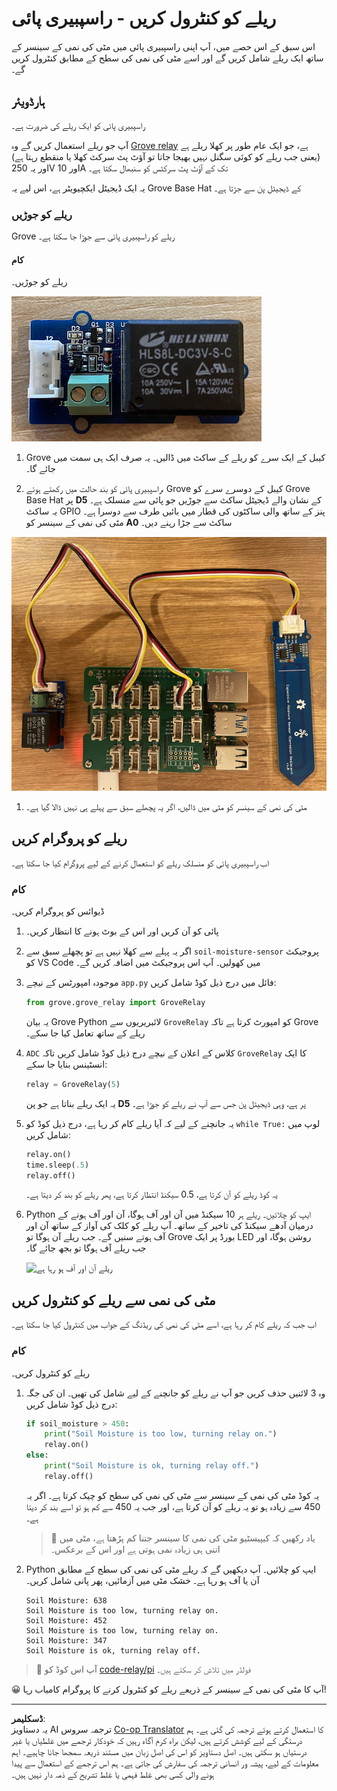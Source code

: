 <!--
CO_OP_TRANSLATOR_METADATA:
{
  "original_hash": "66b81165e60f8f169bd52a401b6a0f8b",
  "translation_date": "2025-08-26T22:29:43+00:00",
  "source_file": "2-farm/lessons/3-automated-plant-watering/pi-relay.md",
  "language_code": "ur"
}
-->
# ریلے کو کنٹرول کریں - راسپبیری پائی

اس سبق کے اس حصے میں، آپ اپنی راسپبیری پائی میں مٹی کی نمی کے سینسر کے ساتھ ایک ریلے شامل کریں گے اور اسے مٹی کی نمی کی سطح کے مطابق کنٹرول کریں گے۔

## ہارڈویئر

راسپبیری پائی کو ایک ریلے کی ضرورت ہے۔

آپ جو ریلے استعمال کریں گے وہ [Grove relay](https://www.seeedstudio.com/Grove-Relay.html) ہے، جو ایک عام طور پر کھلا ریلے ہے (یعنی جب ریلے کو کوئی سگنل نہیں بھیجا جاتا تو آؤٹ پٹ سرکٹ کھلا یا منقطع رہتا ہے) اور یہ 250V اور 10A تک کے آؤٹ پٹ سرکٹس کو سنبھال سکتا ہے۔

یہ ایک ڈیجیٹل ایکچیویٹر ہے، اس لیے یہ Grove Base Hat کے ڈیجیٹل پن سے جڑتا ہے۔

### ریلے کو جوڑیں

Grove ریلے کو راسپبیری پائی سے جوڑا جا سکتا ہے۔

#### کام

ریلے کو جوڑیں۔

![ایک Grove ریلے](../../../../../translated_images/grove-relay.d426958ca210fbd0fb7983d7edc069d46c73a8b0a099d94797bd756f7b6bb6be.ur.png)

1. Grove کیبل کے ایک سرے کو ریلے کے ساکٹ میں ڈالیں۔ یہ صرف ایک ہی سمت میں جائے گا۔

1. راسپبیری پائی کو بند حالت میں رکھتے ہوئے، Grove کیبل کے دوسرے سرے کو Grove Base Hat پر **D5** کے نشان والے ڈیجیٹل ساکٹ سے جوڑیں جو پائی سے منسلک ہے۔ یہ ساکٹ GPIO پنز کے ساتھ والی ساکٹوں کی قطار میں بائیں طرف سے دوسرا ہے۔ مٹی کی نمی کے سینسر کو **A0** ساکٹ سے جڑا رہنے دیں۔

![Grove ریلے D5 ساکٹ سے جڑا ہوا، اور مٹی کی نمی کا سینسر A0 ساکٹ سے جڑا ہوا](../../../../../translated_images/pi-relay-and-soil-moisture-sensor.02f3198975b8c53e69ec716cd2719ce117700bd1fc933eaf93476c103c57939b.ur.png)

1. مٹی کی نمی کے سینسر کو مٹی میں ڈالیں، اگر یہ پچھلے سبق سے پہلے ہی نہیں ڈالا گیا ہے۔

## ریلے کو پروگرام کریں

اب راسپبیری پائی کو منسلک ریلے کو استعمال کرنے کے لیے پروگرام کیا جا سکتا ہے۔

### کام

ڈیوائس کو پروگرام کریں۔

1. پائی کو آن کریں اور اس کے بوٹ ہونے کا انتظار کریں۔

1. اگر یہ پہلے سے کھلا نہیں ہے تو پچھلے سبق سے `soil-moisture-sensor` پروجیکٹ کو VS Code میں کھولیں۔ آپ اس پروجیکٹ میں اضافہ کریں گے۔

1. موجودہ امپورٹس کے نیچے `app.py` فائل میں درج ذیل کوڈ شامل کریں:

    ```python
    from grove.grove_relay import GroveRelay
    ```

    یہ بیان Grove Python لائبریریوں سے `GroveRelay` کو امپورٹ کرتا ہے تاکہ Grove ریلے کے ساتھ تعامل کیا جا سکے۔

1. `ADC` کلاس کے اعلان کے نیچے درج ذیل کوڈ شامل کریں تاکہ `GroveRelay` کا ایک انسٹینس بنایا جا سکے:

    ```python
    relay = GroveRelay(5)
    ```

    یہ ایک ریلے بناتا ہے جو پن **D5** پر ہے، وہی ڈیجیٹل پن جس سے آپ نے ریلے کو جوڑا ہے۔

1. یہ جانچنے کے لیے کہ آیا ریلے کام کر رہا ہے، درج ذیل کوڈ کو `while True:` لوپ میں شامل کریں:

    ```python
    relay.on()
    time.sleep(.5)
    relay.off()
    ```

    یہ کوڈ ریلے کو آن کرتا ہے، 0.5 سیکنڈ انتظار کرتا ہے، پھر ریلے کو بند کر دیتا ہے۔

1. Python ایپ کو چلائیں۔ ریلے ہر 10 سیکنڈ میں آن اور آف ہوگا، آن اور آف ہونے کے درمیان آدھے سیکنڈ کی تاخیر کے ساتھ۔ آپ ریلے کو کلک کی آواز کے ساتھ آن اور آف ہوتے سنیں گے۔ جب ریلے آن ہوگا تو Grove بورڈ پر ایک LED روشن ہوگا، اور جب ریلے آف ہوگا تو بجھ جائے گا۔

    ![ریلے آن اور آف ہو رہا ہے](../../../../../images/relay-turn-on-off.gif)

## مٹی کی نمی سے ریلے کو کنٹرول کریں

اب جب کہ ریلے کام کر رہا ہے، اسے مٹی کی نمی کی ریڈنگ کے جواب میں کنٹرول کیا جا سکتا ہے۔

### کام

ریلے کو کنٹرول کریں۔

1. وہ 3 لائنیں حذف کریں جو آپ نے ریلے کو جانچنے کے لیے شامل کی تھیں۔ ان کی جگہ درج ذیل کوڈ شامل کریں:

    ```python
    if soil_moisture > 450:
        print("Soil Moisture is too low, turning relay on.")
        relay.on()
    else:
        print("Soil Moisture is ok, turning relay off.")
        relay.off()
    ```

    یہ کوڈ مٹی کی نمی کے سینسر سے مٹی کی نمی کی سطح کو چیک کرتا ہے۔ اگر یہ 450 سے زیادہ ہو تو یہ ریلے کو آن کرتا ہے، اور جب یہ 450 سے کم ہو تو اسے بند کر دیتا ہے۔

    > 💁 یاد رکھیں کہ کیپیسٹیو مٹی کی نمی کا سینسر جتنا کم پڑھتا ہے، مٹی میں اتنی ہی زیادہ نمی ہوتی ہے اور اس کے برعکس۔

1. Python ایپ کو چلائیں۔ آپ دیکھیں گے کہ ریلے مٹی کی نمی کی سطح کے مطابق آن یا آف ہو رہا ہے۔ خشک مٹی میں آزمائیں، پھر پانی شامل کریں۔

    ```output
    Soil Moisture: 638
    Soil Moisture is too low, turning relay on.
    Soil Moisture: 452
    Soil Moisture is too low, turning relay on.
    Soil Moisture: 347
    Soil Moisture is ok, turning relay off.
    ```

> 💁 آپ اس کوڈ کو [code-relay/pi](../../../../../2-farm/lessons/3-automated-plant-watering/code-relay/pi) فولڈر میں تلاش کر سکتے ہیں۔

😀 آپ کا مٹی کی نمی کے سینسر کے ذریعے ریلے کو کنٹرول کرنے کا پروگرام کامیاب رہا!

---

**ڈسکلیمر**:  
یہ دستاویز AI ترجمہ سروس [Co-op Translator](https://github.com/Azure/co-op-translator) کا استعمال کرتے ہوئے ترجمہ کی گئی ہے۔ ہم درستگی کے لیے کوشش کرتے ہیں، لیکن براہ کرم آگاہ رہیں کہ خودکار ترجمے میں غلطیاں یا غیر درستیاں ہو سکتی ہیں۔ اصل دستاویز کو اس کی اصل زبان میں مستند ذریعہ سمجھا جانا چاہیے۔ اہم معلومات کے لیے، پیشہ ور انسانی ترجمہ کی سفارش کی جاتی ہے۔ ہم اس ترجمے کے استعمال سے پیدا ہونے والی کسی بھی غلط فہمی یا غلط تشریح کے ذمہ دار نہیں ہیں۔